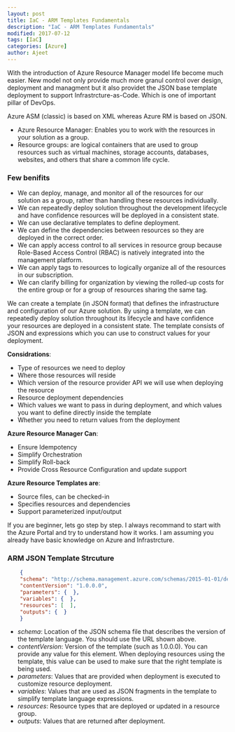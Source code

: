 ```yaml
---
layout: post
title: IaC - ARM Templates Fundamentals
description: "IaC - ARM Templates Fundamentals"
modified: 2017-07-12
tags: [IaC]
categories: [Azure]
author: Ajeet
---
```

With the introduction of Azure Resource Manager model life become much easier. New model not only provide much more granul control over design, deployment and managment but it also providet the JSON base template deployment to support Infrastrcture-as-Code. Which is one of important pillar of DevOps.

Azure ASM  (classic) is based on XML whereas Azure RM is based on JSON. 

*  Azure Resource Manager: Enables you to work with the resources in your solution as a group. 
*  Resource groups: are logical containers that are used to group resources such as virtual machines, storage accounts, databases, websites, and others that share a common life cycle.

### Few benifits
*   We can deploy, manage, and monitor all of the resources for our solution as a group, rather than handling these resources individually.
*   We can repeatedly deploy solution throughout the development lifecycle and have confidence resources will be deployed in a consistent state. 
*   We can use declarative templates to define deployment.
*   We can define the dependencies between resources so they are deployed in the correct order.
*   We can apply access control to all services in resource group because Role-Based Access Control (RBAC) is natively integrated into the management platform.
*   We can apply tags to resources to logically organize all of the resources in our subscription.
*   We can clarify billing for organization by viewing the rolled-up costs for the entire group or for a group of resources sharing the same tag.

We can create a template (in JSON format) that defines the infrastructure and configuration of our Azure solution. By using a template, we can repeatedly deploy  solution throughout its lifecycle and have confidence your resources are deployed in a consistent state. 
The template consists of JSON and expressions which you can use to construct values for your deployment.

**Considrations**:
*   Type of resources we need to deploy
*   Where those resources will reside
*   Which version of the resource provider API we will use when deploying the resource
*   Resource deployment dependencies
*   Which values we want to pass in during deployment, and which values you want to define directly inside the template
*   Whether you need to return values from the deployment

**Azure Resource Manager Can**:	
*   Ensure Idempotency 
*   Simplify Orchestration
*   Simplify Roll-back
*   Provide Cross Resource Configuration and update support

**Azure Resource Templates are**:
*   Source files, can be checked-in
*   Specifies resources and dependencies
*   Support parameterized input/output

If you are beginner, lets go step by step. I always recommand to start with the Azure Portal and try to understand how it works. I am assuming you already have basic knowledge on Azure and Infrastrcture.
 
### ARM JSON Template Strcuture
```JSON
    {
    "schema": "http://schema.management.azure.com/schemas/2015-01-01/deploymentTemplate.json#",
    "contentVersion": "1.0.0.0",
    "parameters": {  },
    "variables": {  },
    "resources": [  ],
    "outputs": {  }
    }
```
*   *schema*: Location of the JSON schema file that describes the version of the template language. You should use the URL shown above.
*  *contentVersion*: Version of the template (such as 1.0.0.0). You can provide any value for this element. When deploying resources using the template, this value can be used to make sure that the right template is being used.
*    *parameters*: Values that are provided when deployment is executed to customize resource deployment.
*   *variables*: Values that are used as JSON fragments in the template to simplify template language expressions.
*    *resources*: Resource types that are deployed or updated in a resource group.
*   *outputs*: Values that are returned after deployment.
